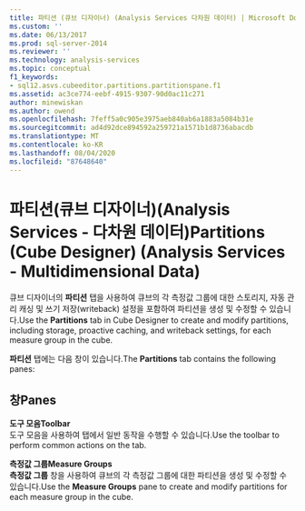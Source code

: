 ```yaml
---
title: 파티션 (큐브 디자이너) (Analysis Services 다차원 데이터) | Microsoft Docs
ms.custom: ''
ms.date: 06/13/2017
ms.prod: sql-server-2014
ms.reviewer: ''
ms.technology: analysis-services
ms.topic: conceptual
f1_keywords:
- sql12.asvs.cubeeditor.partitions.partitionspane.f1
ms.assetid: ac3ce774-eebf-4915-9307-90d0ac11c271
author: minewiskan
ms.author: owend
ms.openlocfilehash: 7feff5a0c905e3975aeb840ab6a1883a5084b31e
ms.sourcegitcommit: ad4d92dce894592a259721a1571b1d8736abacdb
ms.translationtype: MT
ms.contentlocale: ko-KR
ms.lasthandoff: 08/04/2020
ms.locfileid: "87648640"
---
```

# <a name="partitions-cube-designer-analysis-services---multidimensional-data"></a><span data-ttu-id="7fa14-102">파티션(큐브 디자이너)(Analysis Services - 다차원 데이터)</span><span class="sxs-lookup"><span data-stu-id="7fa14-102">Partitions (Cube Designer) (Analysis Services - Multidimensional Data)</span></span>
  <span data-ttu-id="7fa14-103">큐브 디자이너의 **파티션** 탭을 사용하여 큐브의 각 측정값 그룹에 대한 스토리지, 자동 관리 캐싱 및 쓰기 저장(writeback) 설정을 포함하여 파티션을 생성 및 수정할 수 있습니다.</span><span class="sxs-lookup"><span data-stu-id="7fa14-103">Use the **Partitions** tab in Cube Designer to create and modify partitions, including storage, proactive caching, and writeback settings, for each measure group in the cube.</span></span>  
  
 <span data-ttu-id="7fa14-104">**파티션** 탭에는 다음 창이 있습니다.</span><span class="sxs-lookup"><span data-stu-id="7fa14-104">The **Partitions** tab contains the following panes:</span></span>  
  
## <a name="panes"></a><span data-ttu-id="7fa14-105">창</span><span class="sxs-lookup"><span data-stu-id="7fa14-105">Panes</span></span>  
 <span data-ttu-id="7fa14-106">**도구 모음**</span><span class="sxs-lookup"><span data-stu-id="7fa14-106">**Toolbar**</span></span>  
 <span data-ttu-id="7fa14-107">도구 모음을 사용하여 탭에서 일반 동작을 수행할 수 있습니다.</span><span class="sxs-lookup"><span data-stu-id="7fa14-107">Use the toolbar to perform common actions on the tab.</span></span>  
  
 <span data-ttu-id="7fa14-108">**측정값 그룹**</span><span class="sxs-lookup"><span data-stu-id="7fa14-108">**Measure Groups**</span></span>  
 <span data-ttu-id="7fa14-109">**측정값 그룹** 창을 사용하여 큐브의 각 측정값 그룹에 대한 파티션을 생성 및 수정할 수 있습니다.</span><span class="sxs-lookup"><span data-stu-id="7fa14-109">Use the **Measure Groups** pane to create and modify partitions for each measure group in the cube.</span></span>  
  
  
